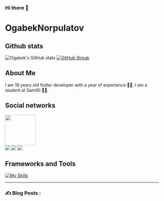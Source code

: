 ### Hi there 👋
# OgabekNorpulatov
## Github stats
![Ogabek's GitHub stats](https://github-readme-stats.vercel.app/api?username=ogabek0909&show_icons=true&theme=tokyonight)
[![GitHub Streak](http://github-readme-streak-stats.herokuapp.com?user=ogabek0909&theme=dark&background=000000)](https://git.io/streak-stats)



## About Me 
I am 19 years old flutter developer with a year of experience :man_technologist:. I am a student at SamISI :man_student:. 


## Social networks
<div id="header" ">
  <img src="https://media.giphy.com/media/M9gbBd9nbDrOTu1Mqx/giphy.gif" width="100"/>
</div >
<a href="https://t.me/ogabek_norpulatov"><img src="https://img.shields.io/badge/Telegram-2CA5E0?style=for-the-badge&logo=telegram&logoColor=white"/></a>
<a href="https://www.codewars.com/users/norpulatovogabek"><img src="https://img.shields.io/badge/codewars-DD915F?style=for-the-badge&logo=codewars&logoColor=white"/></a>
<a href="https://www.instagram.com/users/norpulatov_ogabek"><img src="https://img.shields.io/badge/Instagram-eb4034?style=for-the-badge&logo=instagram&logoColor=white"/></a>


## Frameworks and Tools
[![My Skills](https://skillicons.dev/icons?i=dart,flutter,androidstudio,firebase,vscode,github,py,figma,instagram,twitter,linkedin,linux,postman)](https://skillicons.dev)

---

### :writing_hand: Blog Posts :
<!-- BLOG-POST-LIST:START -->
<!-- BLOG-POST-LIST:END -->

<!--
**ogabek0909/ogabek0909** is a ✨ _special_ ✨ repository because its `README.md` (this file) appears on your GitHub profile.

Here are some ideas to get you started:

- 🔭 I’m currently working on ...
- 🌱 I’m currently learning ...
- 👯 I’m looking to collaborate on ...
- 🤔 I’m looking for help with ...
- 💬 Ask me about ...
- 📫 How to reach me: ...
- 😄 Pronouns: ...
- ⚡ Fun fact: ...
-->
